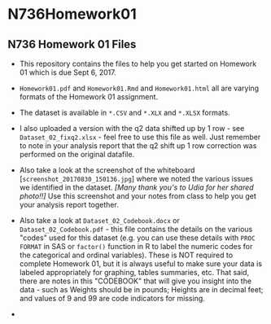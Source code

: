 # N736Homework01

## N736 Homework 01 Files

* This repository contains the files to help you get started on Homework 01 which is due Sept 6, 2017.

* `Homework01.pdf` and `Homework01.Rmd` and `Homework01.html` all are varying formats of the Homework 01 assignment.

* The dataset is available in `*.CSV` and `*.XLX` and `*.XLSX` formats.

* I also uploaded a version with the q2 data shifted up by 1 row - see `Dataset_02_fixq2.xlsx` - feel free to use this file as well. Just remember to note in your analysis report that the q2 shift up 1 row correction was performed on the original datafile.

* Also take a look at the screenshot of the whiteboard [`screenshot_20170830_150136.jpg`] where we noted the various issues we identified in the dataset. _[Many thank you's to Udia for her shared photo!!]_ Use this screenshot and your notes from class to help you get your analysis report together.

* Also take a look at `Dataset_02_Codebook.docx` or `Dataset_02_Codebook.pdf` - this file contains the details on the various "codes" used for this dataset (e.g. you can use these details with `PROC FORMAT` in SAS or `factor()` function in R to label the numeric codes for the categorical and ordinal variables). These is NOT required to complete Homework 01, but it is always useful to make sure your data is labeled appropriately for graphing, tables summaries, etc. That said, there are notes in this "CODEBOOK" that will give you insight into the data - such as Weights should be in pounds; Heights are in decimal feet; and values of 9 and 99 are code indicators for missing.

* 